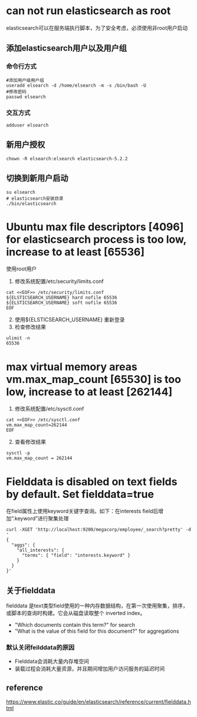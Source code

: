 # can not run elasticsearch as root
elasticsearch可以在服务端执行脚本，为了安全考虑，必须使用非root用户启动
## 添加elasticsearch用户以及用户组
### 命令行方式
```shell
#添加用户级用户组
useradd elsearch -d /home/elsearch -m -s /bin/bash -U
#修改密码
passwd elsearch
```
### 交互方式
```shell
adduser elsearch
```
## 新用户授权
```shell
chown -R elsearch:elsearch elasticsearch-5.2.2
```
## 切换到新用户启动
```shell
su elsearch
# elasticsearch安装目录
./bin/elasticsearch
```

# Ubuntu max file descriptors [4096] for elasticsearch process is too low, increase to at least [65536]
使用root用户
1. 修改系统配置/etc/security/limits.conf
```shell
cat <<EOF>> /etc/security/limits.conf
${ELSTICSEARCH_USERNAME} hard nofile 65536
${ELSTICSEARCH_USERNAME} soft nofile 65536
EOF
```
2. 使用${ELSTICSEARCH_USERNAME} 重新登录
3. 检查修改结果
```shell
ulimit -n
65536
```

# max virtual memory areas vm.max_map_count [65530] is too low, increase to at least [262144]
1.  修改系统配置/etc/sysctl.conf
```shell
cat <<EOF>> /etc/sysctl.conf
vm.max_map_count=262144
EOF
```
2. 查看修改结果
```shell
sysctl -p
vm.max_map_count = 262144
```
# Fielddata is disabled on text fields by default.  Set fielddata=true
在field属性上使用keyword关键字查询。如下：在interests field后增加“.keyword”进行聚集处理
```shell
curl -XGET 'http://localhost:9200/megacorp/employee/_search?pretty' -d '
{
  "aggs": {
    "all_interests": {
      "terms": { "field": "interests.keyword" }
    }
  }
}'
```
## 关于fielddata
fielddata 是text类型field使用的一种内存数据结构，在第一次使用聚集，排序，或脚本的查询时构建。它会从磁盘读取整个 inverted index。
- "Which documents contain this term?" for search
- "What is the value of this field for this document?" for aggregations
### 默认关闭feilddata的原因
- Fielddata会消耗大量内存堆空间
- 装载过程会消耗大量资源，并且期间增加用户访问服务的延迟时间

## reference
https://www.elastic.co/guide/en/elasticsearch/reference/current/fielddata.html
